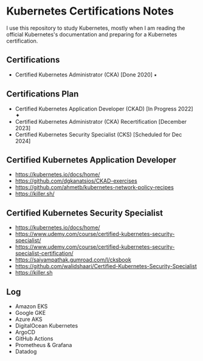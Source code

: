 # Kubernetes Certifications Notes

I use this repository to study Kubernetes, mostly when I am reading the official Kubernetes's documentation and preparing for a Kubernetes certification.

## Certifications

- Certified Kubernetes Administrator (CKA) [Done 2020] ⭑

## Certifications Plan

- Certified Kubernetes Application Developer (CKAD) [In Progress 2022] ✦
- Certified Kubernetes Administrator (CKA) Recertification [December 2023]
- Certified Kubernetes Security Specialist (CKS) [Scheduled for Dec 2024]

## Certified Kubernetes Application Developer

- https://kubernetes.io/docs/home/
- https://github.com/dgkanatsios/CKAD-exercises
- https://github.com/ahmetb/kubernetes-network-policy-recipes
- https://killer.sh/

## Certified Kubernetes Security Specialist

- https://kubernetes.io/docs/home/
- https://www.udemy.com/course/certified-kubernetes-security-specialist/
- https://www.udemy.com/course/certified-kubernetes-security-specialist-certification/
- https://saiyampathak.gumroad.com/l/cksbook
- https://github.com/walidshaari/Certified-Kubernetes-Security-Specialist
- https://killer.sh

## Log

- Amazon EKS
- Google GKE
- Azure AKS
- DigitalOcean Kubernetes
- ArgoCD
- GitHub Actions
- Prometheus & Grafana
- Datadog
